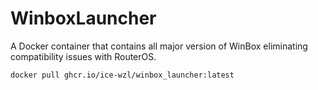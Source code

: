 # WinboxLauncher
A Docker container that contains all major version of WinBox eliminating compatibility issues with RouterOS.
```
docker pull ghcr.io/ice-wzl/winbox_launcher:latest
```
